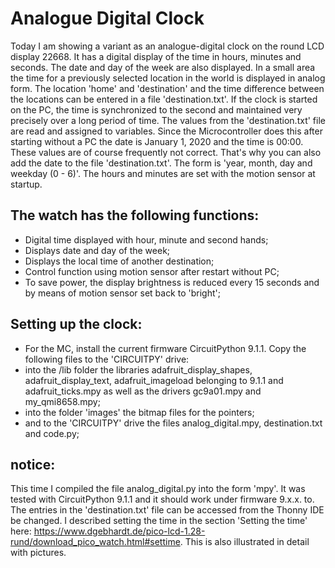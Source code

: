 # Analogue Digital Clock

Today I am showing a variant as an analogue-digital clock on the round LCD display 22668. It has a digital display
of the time in hours, minutes and seconds. The date and day of the week are also displayed. In a small area the time
for a previously selected location in the world is displayed in analog form. The location 'home' and 'destination'
and the time difference between the locations can be entered in a file 'destination.txt'. If the clock is started on
the PC, the time is synchronized to the second and maintained very precisely over a long period of time. The values
​​from the 'destination.txt' file are read and assigned to variables. Since the Microcontroller does this after starting
without a PC the date is January 1, 2020 and the time is 00:00. These values ​​are of course frequently not correct.
That's why you can also add the date to the file 'destination.txt'. The form is 'year, month, day and weekday
(0 - 6)'. The hours and minutes are set with the motion sensor at startup.

## The watch has the following functions:

- Digital time displayed with hour, minute and second hands;
- Displays date and day of the week;
- Displays the local time of another destination;
- Control function using motion sensor after restart without PC;
- To save power, the display brightness is reduced every 15 seconds and by means of motion sensor set back to
  'bright';

## Setting up the clock:

- For the MC, install the current firmware CircuitPython 9.1.1.
Copy the following files to the 'CIRCUITPY' drive:
- into the /lib folder the libraries adafruit_display_shapes, adafruit_display_text, adafruit_imageload belonging
  to 9.1.1 and adafruit_ticks.mpy as well as the drivers gc9a01.mpy and my_qmi8658.mpy;
- into the folder 'images' the bitmap files for the pointers;
- and to the 'CIRCUITPY' drive the files analog_digital.mpy, destination.txt and code.py;

## notice:

This time I compiled the file analog_digital.py into the form 'mpy'. It was tested with CircuitPython 9.1.1 and
it should work under firmware 9.x.x. to. The entries in the 'destination.txt' file can be accessed from the Thonny
IDE be changed. I described setting the time in the section 'Setting the time' here:
https://www.dgebhardt.de/pico-lcd-1.28-rund/download_pico_watch.html#settime. This is also illustrated in detail
with pictures.

